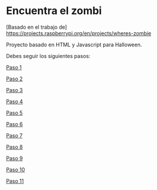 # Encuentra el zombi

[Basado en el trabajo de] https://projects.raspberrypi.org/en/projects/wheres-zombie

Proyecto basado en HTML y Javascript para Halloween.

Debes seguir los siguientes pasos:

[Paso 1](https://jolosan.github.io/encuentraZombi/es/step_1.html)

[Paso 2](https://jolosan.github.io/encuentraZombi/es/step_2.html)

[Paso 3](https://jolosan.github.io/encuentraZombi/es/step_3.html)

[Paso 4](https://jolosan.github.io/encuentraZombi/es/step_4.html)

[Paso 5](https://jolosan.github.io/encuentraZombi/es/step_5.html)

[Paso 6](https://jolosan.github.io/encuentraZombi/es/step_6.html)

[Paso 7](https://jolosan.github.io/encuentraZombi/es/step_7.html)

[Paso 8](https://jolosan.github.io/encuentraZombi/es/step_8.html)

[Paso 9](https://jolosan.github.io/encuentraZombi/es/step_9.html)

[Paso 10](https://jolosan.github.io/encuentraZombi/es/step_10.html)

[Paso 11](https://jolosan.github.io/encuentraZombi/es/step_11.html)